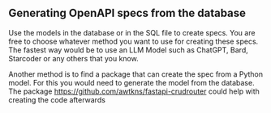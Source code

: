 ## Generating OpenAPI specs from the database
Use the models in the database or in the SQL file to create specs. You are free to choose whatever method you want to use for creating these specs.
The fastest way would be to use an LLM Model such as ChatGPT, Bard, Starcoder or any others that you know.

Another method is to find a package that can create the spec from a Python model. For this you would need to generate the model from the database.
The package https://github.com/awtkns/fastapi-crudrouter could help with creating the code afterwards
